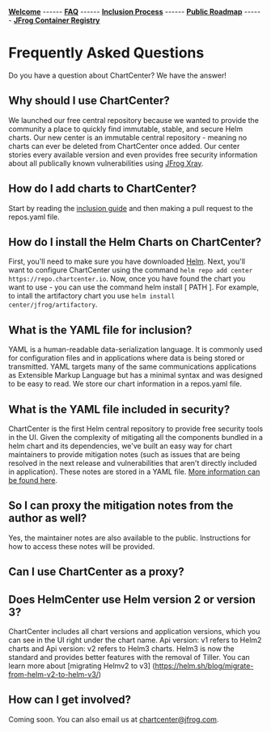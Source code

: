[__Welcome__](index.md) ------ 
[__FAQ__](faq.md) ------ 
[__Inclusion Process__](inclusion.md) ------ 
[__Public Roadmap__](roadmap.md) ------ 
[__JFrog Container Registry__](jforg-cr.md)

# Frequently Asked Questions
Do you have a question about ChartCenter? We have the answer!

## Why should I use ChartCenter?
We launched our free central repository because we wanted to provide the community a place to quickly find immutable, stable, and secure Helm charts. Our new center is an immutable central repository - meaning no charts can ever be deleted from ChartCenter once added. Our center stories every available version and even provides free security information about all publically known vulnerabilities using [JFrog Xray](#). 

## How do I add charts to ChartCenter?
Start by reading the [inclusion guide](#) and then making a pull request to the repos.yaml file. 

## How do I install the Helm Charts on ChartCenter?
First, you'll need to make sure you have downloaded [Helm](https://helm.sh/docs/intro/install/).
Next, you'll want to configure ChartCenter using the command `helm repo add center https://repo.chartcenter.io`.
Now, once you have found the chart you want to use - you can use the command helm install [ PATH ]. For example, to intall the artifactory chart you use `helm install center/jfrog/artifactory`.

## What is the YAML file for inclusion?
YAML is a human-readable data-serialization language. It is commonly used for configuration files and in applications where data is being stored or transmitted. YAML targets many of the same communications applications as Extensible Markup Language but has a minimal syntax and was designed to be easy to read. We store our chart information in a repos.yaml file. 

## What is the YAML file included in security?
ChartCenter is the first Helm central repository to provide free security tools in the UI. Given the complexity of mitigating all the components bundled in a helm chart and its dependencies, we've built an easy way for chart maintainers to provide mitigation notes (such as issues that are being resolved in the next release and vulnerabilities that aren't directly included in application). These notes are stored in a YAML file. [More information can be found here](#).

## So I can proxy the mitigation notes from the author as well? 
Yes, the maintainer notes are also available to the public. Instructions for how to access these notes will be provided.

## Can I use ChartCenter as a proxy?

## Does HelmCenter use Helm version 2 or version 3?
ChartCenter includes all chart versions and application versions, which you can see in the UI right under the chart name. Api version: v1 refers to Helm2 charts and Api version: v2 refers to Helm3 charts. Helm3 is now the standard and provides better features with the removal of Tiller. You can learn more about [migrating Helmv2 to v3] (https://helm.sh/blog/migrate-from-helm-v2-to-helm-v3/)

## How can I get involved?
Coming soon. You can also email us at chartcenter@jfrog.com.
